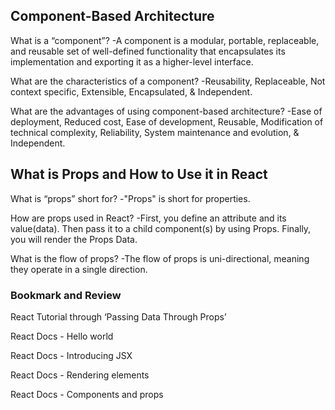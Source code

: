 ## Component-Based Architecture

What is a “component”? -A component is a modular, portable, replaceable, and reusable set of well-defined functionality that encapsulates its implementation and exporting it as a higher-level interface.

What are the characteristics of a component? -Reusability, Replaceable, Not context specific, Extensible, Encapsulated, & Independent.

What are the advantages of using component-based architecture? -Ease of deployment, Reduced cost, Ease of development, Reusable, Modification of technical complexity, Reliability, System maintenance and evolution, & Independent.

## What is Props and How to Use it in React

What is “props” short for? -"Props" is short for properties. 

How are props used in React? -First, you define an attribute and its value(data). Then pass it to a child component(s) by using Props. Finally, you will render the Props Data.

What is the flow of props? -The flow of props is uni-directional, meaning they operate in a single direction.

### Bookmark and Review

React Tutorial through ‘Passing Data Through Props’

React Docs - Hello world

React Docs - Introducing JSX

React Docs - Rendering elements

React Docs - Components and props
